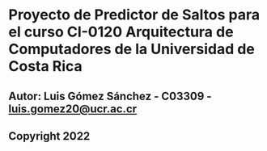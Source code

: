 # Proyecto de Predictor de Saltos para el curso CI-0120 Arquitectura de Computadores de la Universidad de Costa Rica

## Autor: Luis Gómez Sánchez - C03309 - luis.gomez20@ucr.ac.cr
## Copyright 2022
